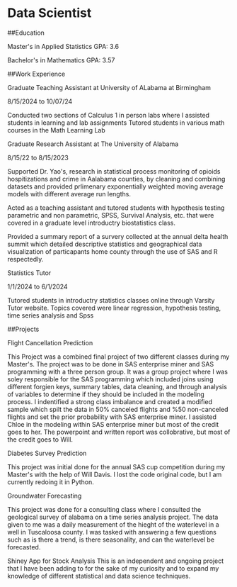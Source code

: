 # Data Scientist

##Education

Master's in Applied Statistics
GPA: 3.6

Bachelor's in Mathematics
GPA: 3.57


##Work Experience

Graduate Teaching Assistant at University of ALabama at Birmingham

  8/15/2024 to 10/07/24
  
  Conducted two sections of Calculus 1 in person labs where I assisted students in learning and lab assignments
  Tutored students in various math courses in the Math Learning Lab

Graduate Research Assistant at The University of Alabama

  8/15/22 to 8/15/2023
  
  Supported Dr. Yao's, research in statistical process monitoring of opioids hospitizations and crime in Aalabama counties, by cleaning and combining datasets and provided prlimenary exponentially weighted moving average models with different average run lengths. 
  
  Acted as a teaching assistant and tutored students with hypothesis testing parametric and non parametric, SPSS, Survival Analysis, etc. that were covered in a graduate level introductry biostatistics class.
  
  Provided a summary report of a survery collected at the annual delta health summit which detailed descriptive statistics and geographical data visualization of particapants home county through the use of SAS and R respectedly. 

  
Statistics Tutor 

  1/1/2024 to 6/1/2024
  
  Tutored students in introductry statistics classes online through Varsity Tutor website. Topics covered were linear regression, hypothesis testing, time series     analysis and Spss



##Projects

Flight Cancellation Prediction

  This Project was a combined final project of two different classes during my Master's. The project was to be done in SAS enterprise miner and SAS programming with a three person group. It was a group project where I was soley responsible for the SAS programming which included joins using different forgien keys, summary tables,
  data cleaning, and through analysis of variables to determine if they should be included in the modeling process. I indentified a strong class imbalance and created a modified sample which spilt the data in 50% canceled flights and %50 non-canceled flights and set the prior probability with SAS enterprise miner. I assisted Chloe in the modeling within SAS enterprise miner but most of the credit goes to her. The powerpoint and written report was collobrative, but most of the credit goes to Will. 
  
Diabetes Survey Prediction

  This project was initial done for the annual SAS cup competition during my Master's with the help of Will Davis. I lost the code original code, but I am currently redoing it in Python. 

Groundwater Forecasting

  This project was done for a consulting class where I consulted the geological survey of alabama on a time series analysis project. The data given to me was a daily measurement of the hieght of the waterlevel in a well in Tuscaloosa county. I was tasked with answering a few questions such as is there a trend, is there seasonality, and can the waterlevel be forecasted. 
  
Shiney App for Stock Analysis
  This is an independent and ongoing project that I have been adding to for the sake of my curiosity and to expand my knowledge of different statistical and data science techniques. 
